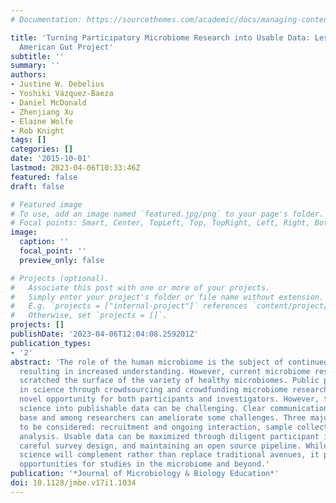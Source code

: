 ```yaml
---
# Documentation: https://sourcethemes.com/academic/docs/managing-content/

title: 'Turning Participatory Microbiome Research into Usable Data: Lessons from the
  American Gut Project'
subtitle: ''
summary: ''
authors:
- Justine W. Debelius
- Yoshiki Vázquez-Baeza
- Daniel McDonald
- Zhenjiang Xu
- Elaine Wolfe
- Rob Knight
tags: []
categories: []
date: '2015-10-01'
lastmod: 2023-04-06T10:33:46Z
featured: false
draft: false

# Featured image
# To use, add an image named `featured.jpg/png` to your page's folder.
# Focal points: Smart, Center, TopLeft, Top, TopRight, Left, Right, BottomLeft, Bottom, BottomRight.
image:
  caption: ''
  focal_point: ''
  preview_only: false

# Projects (optional).
#   Associate this post with one or more of your projects.
#   Simply enter your project's folder or file name without extension.
#   E.g. `projects = ["internal-project"]` references `content/project/deep-learning/index.md`.
#   Otherwise, set `projects = []`.
projects: []
publishDate: '2023-04-06T12:04:08.259201Z'
publication_types:
- '2'
abstract: 'The role of the human microbiome is the subject of continued investigation
  resulting in increased understanding. However, current microbiome research has only
  scratched the surface of the variety of healthy microbiomes. Public participation
  in science through crowdsourcing and crowdfunding microbiome research provides a
  novel opportunity for both participants and investigators. However, turning participatory
  science into publishable data can be challenging. Clear communication with the participant
  base and among researchers can ameliorate some challenges. Three major aspects need
  to be considered: recruitment and ongoing interaction, sample collection, and data
  analysis. Usable data can be maximized through diligent participant interaction,
  careful survey design, and maintaining an open source pipeline. While participatory
  science will complement rather than replace traditional avenues, it presents new
  opportunities for studies in the microbiome and beyond.'
publication: '*Journal of Microbiology & Biology Education*'
doi: 10.1128/jmbe.v17i1.1034
---
```

